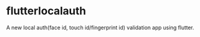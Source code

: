 # flutterlocalauth

A new local auth(face id, touch id/fingerprint id) validation app using flutter.

